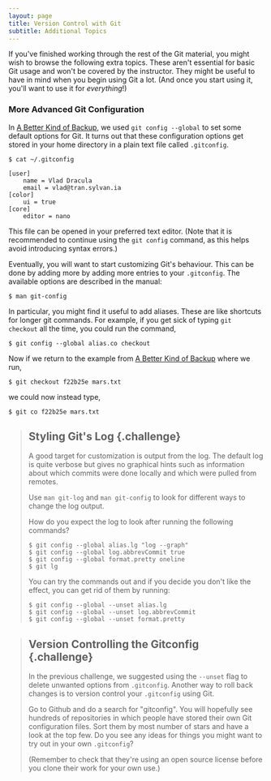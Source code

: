 ```yaml
---
layout: page
title: Version Control with Git
subtitle: Additional Topics
---
```


If you've finished working through the rest of the Git material,
you might wish to browse the following extra topics.
These aren't essential for basic Git usage and won't be covered by the instructor.
They might be useful to have in mind when you begin using Git a lot.
(And once you start using it, you'll want to use it for *everything*!)


### More Advanced Git Configuration

In [A Better Kind of Backup](01-backup.md),
we used `git config --global` to set some default options for Git.
It turns out that these configuration options get stored in your home directory
in a plain text file called `.gitconfig`.

~~~ {.bash}
$ cat ~/.gitconfig
~~~
~~~ {.output}
[user]
	name = Vlad Dracula
	email = vlad@tran.sylvan.ia
[color]
	ui = true
[core]
	editor = nano
~~~

This file can be opened in your preferred text editor.
(Note that it is recommended to continue using the `git config` command,
as this helps avoid introducing syntax errors.)

Eventually, you will want to start customizing Git's behaviour.
This can be done by adding more by adding more entries to your `.gitconfig`.
The available options are described in the manual:

~~~ {.bash}
$ man git-config
~~~

In particular, you might find it useful to add aliases.
These are like shortcuts for longer git commands.
For example, if you get sick of typing `git checkout` all the time,
you could run the command,

~~~ {.bash}
$ git config --global alias.co checkout
~~~

Now if we return to the example from [A Better Kind of Backup](01-backup.md) where we run,

~~~ {.bash}
$ git checkout f22b25e mars.txt
~~~

we could now instead type,

~~~ {.bash}
$ git co f22b25e mars.txt
~~~


> ## Styling Git's Log {.challenge}
>
> A good target for customization is output from the log.
> The default log is quite verbose but gives no graphical hints
> such as information about which commits were done locally
> and which were pulled from remotes.
> 
> Use `man git-log` and `man git-config` to look for different ways to change
> the log output.
> 
> How do you expect the log to look after running the following commands?
> 
> ~~~ {.bash}
> $ git config --global alias.lg "log --graph"
> $ git config --global log.abbrevCommit true
> $ git config --global format.pretty oneline
> $ git lg
> ~~~
> 
> You can try the commands out and if you decide you don't like the effect,
> you can get rid of them by running:
> 
> ~~~ {.bash}
> $ git config --global --unset alias.lg
> $ git config --global --unset log.abbrevCommit
> $ git config --global --unset format.pretty
> ~~~

> ## Version Controlling the Gitconfig {.challenge}
> 
> In the previous challenge, we suggested using the `--unset` flag to delete
> unwanted options from `.gitconfig`.
> Another way to roll back changes is to version control your
> `.gitconfig` using Git.
> 
> Go to Github and do a search for "gitconfig".
> You will hopefully see hundreds of repositories in which people have stored
> their own Git configuration files.
> Sort them by most number of stars and have a look at the top few.
> Do you see any ideas for things you might want to try out in your own
> `.gitconfig`?
>
> (Remember to check that they're using an open source license before you clone
> their work for your own use.)

